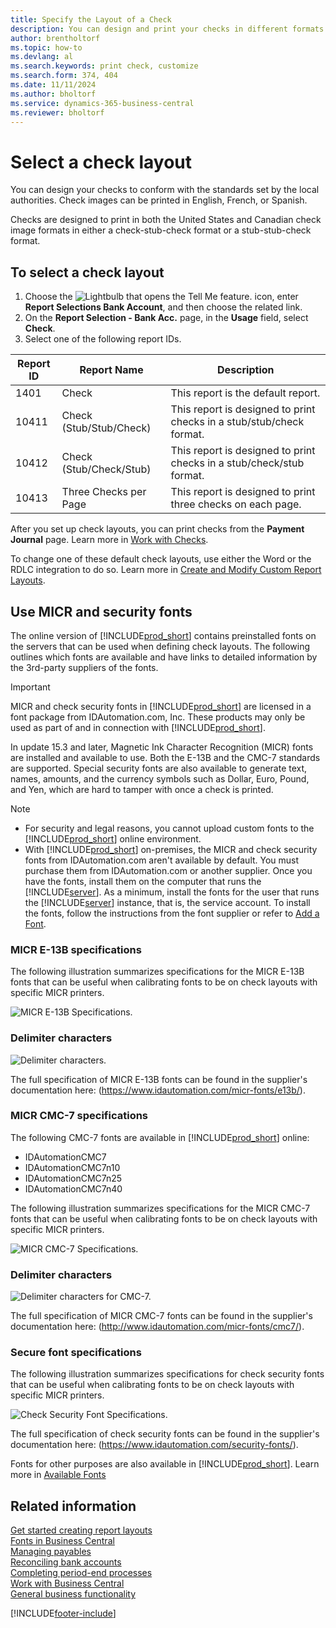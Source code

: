 ```yaml
---
title: Specify the Layout of a Check
description: You can design and print your checks in different formats to conform with standards set by your local authorities.
author: brentholtorf
ms.topic: how-to
ms.devlang: al
ms.search.keywords: print check, customize
ms.search.form: 374, 404
ms.date: 11/11/2024
ms.author: bholtorf
ms.service: dynamics-365-business-central
ms.reviewer: bholtorf
---
```

# Select a check layout

You can design your checks to conform with the standards set by the local authorities. Check images can be printed in English, French, or Spanish.

Checks are designed to print in both the United States and Canadian check image formats in either a check-stub-check format or a stub-stub-check format.

## To select a check layout

1. Choose the ![Lightbulb that opens the Tell Me feature.](media/ui-search/search_small.png "Tell me what you want to do") icon, enter **Report Selections Bank Account**, and then choose the related link.
2. On the **Report Selection - Bank Acc.** page, in the **Usage** field, select **Check**.
3. Select one of the following report IDs.

| Report ID | Report Name | Description |
| --- | --- | --- |
| 1401 |Check |This report is the default report. |
| 10411 |Check (Stub/Stub/Check) |This report is designed to print checks in a stub/stub/check format. |
| 10412 |Check (Stub/Check/Stub) |This report is designed to print checks in a stub/check/stub format. |
| 10413 |Three Checks per Page |This report is designed to print three checks on each page. |

After you set up check layouts, you can print checks from the **Payment Journal** page. Learn more in [Work with Checks](payables-how-work-checks.md).

To change one of these default check layouts, use either the Word or the RDLC integration to do so. Learn more in [Create and Modify Custom Report Layouts](ui-how-create-custom-report-layout.md).

## Use MICR and security fonts

The online version of [!INCLUDE[prod_short](includes/prod_short.md)] contains preinstalled fonts on the servers that can be used when defining check layouts. The following outlines which fonts are available and have links to detailed information by the 3rd-party suppliers of the fonts.

> [!Important]
> MICR and check security fonts in [!INCLUDE[prod_short](includes/prod_short.md)] are licensed in a font package from IDAutomation.com, Inc. These products may only be used as part of and in connection with [!INCLUDE[prod_short](includes/prod_short.md)].

In update 15.3 and later, Magnetic Ink Character Recognition (MICR) fonts are installed and available to use. Both the E-13B and the CMC-7 standards are supported. Special security fonts are also available to generate text, names, amounts, and the currency symbols such as Dollar, Euro, Pound, and Yen, which are hard to tamper with once a check is printed.

> [!NOTE]
> - For security and legal reasons, you cannot upload custom fonts to the [!INCLUDE[prod_short](includes/prod_short.md)] online environment.
> - With [!INCLUDE[prod_short](includes/prod_short.md)] on-premises, the MICR and check security fonts from IDAutomation.com aren't available by default. You must purchase them from IDAutomation.com or another supplier. Once you have the fonts, install them on the computer that runs the [!INCLUDE[server](includes/server.md)]. As a minimum, install the fonts for the user that runs the [!INCLUDE[server](includes/server.md)] instance, that is, the service account. To install the fonts, follow the instructions from the font supplier or refer to [Add a Font](https://support.microsoft.com/en-us/office/add-a-font-b7c5f17c-4426-4b53-967f-455339c564c1).

### MICR E-13B specifications

The following illustration summarizes specifications for the MICR E-13B fonts that can be useful when calibrating fonts to be on check layouts with specific MICR printers.

![MICR E-13B Specifications.](media/font_MICR_E-13B_Specifications.png "MICR E-13B Specifications")

### Delimiter characters

![Delimiter characters.](media/font-micr-letters.png "Delimiter characters")

The full specification of MICR E-13B fonts can be found in the supplier's documentation here: (https://www.idautomation.com/micr-fonts/e13b/).

### MICR CMC-7 specifications

The following CMC-7 fonts are available in [!INCLUDE[prod_short](includes/prod_short.md)] online:

- IDAutomationCMC7
- IDAutomationCMC7n10
- IDAutomationCMC7n25
- IDAutomationCMC7n40

The following illustration summarizes specifications for the MICR CMC-7 fonts that can be useful when calibrating fonts to be on check layouts with specific MICR printers.

![MICR CMC-7 Specifications.](media/font_MICR_CMC-7_Specifications.png "MICR CMC-7 Specifications")

### Delimiter characters

![Delimiter characters for CMC-7.](media/font-cmc7-letters.png "Delimiter characters for CMC-7")

The full specification of MICR CMC-7 fonts can be found in the supplier's documentation here: (http://www.idautomation.com/micr-fonts/cmc7/).

### Secure font specifications

The following illustration summarizes specifications for check security fonts that can be useful when calibrating fonts to be on check layouts with specific MICR printers.

![Check Security Font Specifications.](media/font_check-security-font_Specifications.png "Check Security Font Specifications")

The full specification of check security fonts can be found in the supplier's documentation here: (https://www.idautomation.com/security-fonts/).

Fonts for other purposes are also available in [!INCLUDE[prod_short](includes/prod_short.md)]. Learn more in [Available Fonts](ui-fonts.md)

## Related information

[Get started creating report layouts](ui-get-started-layouts.md)  
[Fonts in Business Central](ui-fonts.md)  
[Managing payables](payables-manage-payables.md)  
[Reconciling bank accounts](bank-manage-bank-accounts.md)  
[Completing period-end processes](year-how-complete-period-end-processes.md)  
[Work with Business Central](ui-work-product.md)  
[General business functionality](ui-across-business-areas.md)

[!INCLUDE[footer-include](includes/footer-banner.md)]
